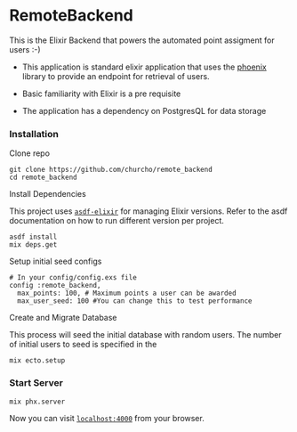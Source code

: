 # RemoteBackend
This is the Elixir Backend that powers the automated point assigment for users :-)

- This application is standard elixir application that uses the [phoenix](https://www.phoenixframework.org/) library to provide an endpoint for retrieval of users.

- Basic familiarity with Elixir is a pre requisite 

- The application has a dependency on PostgresQL for data storage
  

### Installation

Clone repo
```shell
git clone https://github.com/churcho/remote_backend
cd remote_backend
```

Install Dependencies

This project uses [`asdf-elixir`](https://github.com/asdf-vm/asdf-elixir) for managing Elixir versions. Refer to the asdf documentation on how to run different version per project.

```shell
asdf install
mix deps.get
```

Setup initial seed configs
```shell
# In your config/config.exs file
config :remote_backend,
  max_points: 100, # Maximum points a user can be awarded
  max_user_seed: 100 #You can change this to test performance
```

Create and Migrate Database

This process will seed the initial database with random users.
The number of initial users to seed is specified in the 

```shell
mix ecto.setup
```

### Start Server

```shell
mix phx.server
```

Now you can visit [`localhost:4000`](http://localhost:4000) from your browser.





